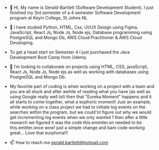 - 👋 Hi, My name is Gerald-Bartlett (Software Development Student). I just finished my 3rd semester of a 4 semester Software Development program at Keyin College, St.Johns NL 
- 🌱 I have studied Python, HTML, Css, UI/UX Design using Figma, JavaScript, React Js, Node Js, Node ejs, Database programming using PostgreSQL and Mongo Db, AWS Cloud Practitioner & AWS Cloud Developing.
- To get a head start on Semester 4 I just purchased the Java Development Boot Camp from Udemy. 

- 💞️ I’m looking to collaborate on projects using HTML, CSS, javaScript, React Js, Node Js, Node ejs as well as working with databases using PostgreSQL and Mongo Db.
- My favorite part of coding is when working on a project with a team and you are all stuck and after awhile of reading what you have (as well as using Google really well lol) then that "Eureka Moment" happens and it all starts to come together, what a euphoric moment! Just an example, while working on a class project we had to initiate log events on the searches within the program, but we could'nt figure out why we would get incrementing log events when we only wanted 1 then after a little research we figured it was the code this.emmiter.on needed to be this.emitter.once wow! just a simple change and bam code working great... Love that eurphoria!!! 
- 📫 How to reach me gerald.bartlett@hotmail.com

<!---
Gerald-Bartlett/Gerald-Bartlett is a ✨ special ✨ repository because its `README.md` (this file) appears on your GitHub profile.
You can click the Preview link to take a look at your changes.
--->
